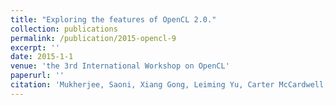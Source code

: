 ```yaml
---
title: "Exploring the features of OpenCL 2.0."
collection: publications
permalink: /publication/2015-opencl-9
excerpt: ''
date: 2015-1-1
venue: 'the 3rd International Workshop on OpenCL'
paperurl: ''
citation: 'Mukherjee, Saoni, Xiang Gong, Leiming Yu, Carter McCardwell, Yash Ukidave, Tuan Dao, Fanny Nina Paravecino, and David Kaeli. "Exploring the features of OpenCL 2.0." In Proceedings of the 3rd International Workshop on OpenCL, p. 5. ACM, 2015.'
---
```

